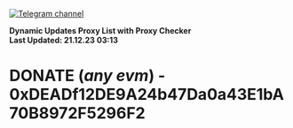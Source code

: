 [![Telegram channel](https://img.shields.io/endpoint?url=https://runkit.io/damiankrawczyk/telegram-badge/branches/master?url=https://t.me/n4z4v0d)](https://t.me/n4z4v0d) 

**Dynamic Updates Proxy List with Proxy Checker**  
**Last Updated: 21.12.23 03:13**

# DONATE (_any evm_) - 0xDEADf12DE9A24b47Da0a43E1bA70B8972F5296F2
